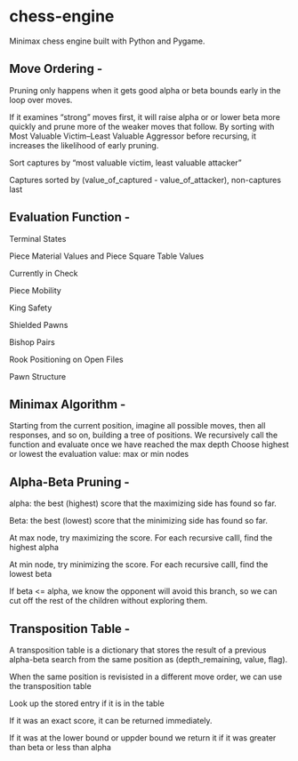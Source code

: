 # chess-engine

Minimax chess engine built with Python and Pygame.

## Move Ordering -

Pruning only happens when it gets good alpha or beta bounds early in the loop over moves.

If it examines “strong” moves first, it will raise alpha or or lower beta more quickly and prune more of the weaker moves that follow.
By sorting with Most Valuable Victim–Least Valuable Aggressor before recursing, it increases the likelihood of early pruning.

Sort captures by “most valuable victim, least valuable attacker”

Captures sorted by (value_of_captured - value_of_attacker), non-captures last

## Evaluation Function -

Terminal States

Piece Material Values and Piece Square Table Values

Currently in Check

Piece Mobility

King Safety

Shielded Pawns

Bishop Pairs

Rook Positioning on Open Files

Pawn Structure

## Minimax Algorithm -

Starting from the current position, imagine all possible moves, then all responses, and so on, building a tree of positions.
We recursively call the function and evaluate once we have reached the max depth
Choose highest or lowest the evaluation value: max or min nodes

## Alpha-Beta Pruning -

alpha: the best (highest) score that the maximizing side has found so far.

Beta: the best (lowest) score that the minimizing side has found so far.

At max node, try maximizing the score. For each recursive calll, find the highest alpha

At min node, try minimizing the score. For each recursive calll, find the lowest beta

If beta <= alpha, we know the opponent will avoid this branch, so we can cut off the rest of the children without exploring them.

## Transposition Table -

A transposition table is a dictionary that stores the result of a previous alpha-beta search from the same position as (depth_remaining, value, flag).

When the same position is revisisted in a different move order, we can use the transposition table

Look up the stored entry if it is in the table

If it was an exact score, it can be returned immediately.

If it was at the lower bound or uppder bound we return it if it was greater than beta or less than alpha
